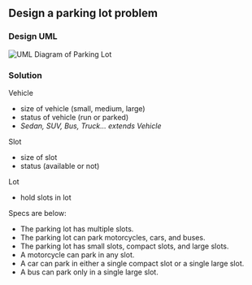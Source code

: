 ## Design a parking lot problem

### Design UML
![UML Diagram of Parking Lot](https://i.imgur.com/5SJqVLo.png)

### Solution

Vehicle
* size of vehicle (small, medium, large)
* status of vehicle (run or parked)
* *Sedan, SUV, Bus, Truck... extends Vehicle*

Slot
* size of slot
* status (available or not)

Lot
* hold slots in lot

Specs are below:

* The parking lot has multiple slots.
* The parking lot can park motorcycles, cars, and buses.
* The parking lot has small slots, compact slots, and large slots.
* A motorcycle can park in any slot.
* A car can park in either a single compact slot or a single large slot.
* A bus can park only in a single large slot.